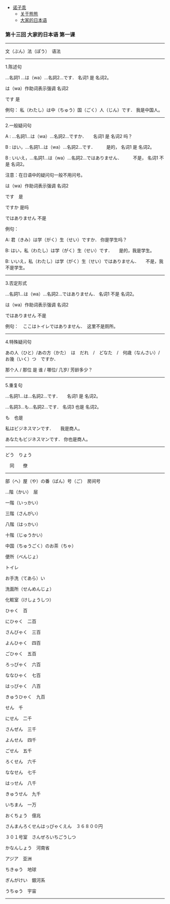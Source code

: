 - [诺子乖](Yi.md)
  - [关于熊熊](bear.md)
  - [大家的日本语](japanese.md)

### 第十三回 大家的日本语 第一课

-----------------------------------------------

文（ぶん）法（ぽう）　语法

----------------------------------------------------------

1.陈述句

...名詞1 ...は（wa）...名詞2...です．   名词1 是 名词2。

は（wa）作助词表示强调 名词2

です 是

例句： 私（わたし）は中（ちゅう）国（ごく）人（じん）です．  我是中国人。

----------------------------------------------------------

2.一般疑问句

A : ...名詞1...は（wa）...名詞2...ですか．　　名词1 是 名词2 吗？

B : はい，...名詞1...は（wa）...名詞2...です．　　　是的， 名词1 是 名词2。

B : いいえ，...名詞1...は（wa）...名詞2...ではありません．　　　不是， 名词1 不是 名词2。

注意：在日语中的疑问句一般不用问号。

は（wa）作助词表示强调 名词2

です　是

ですか 是吗

ではありません 不是

例句：

A: 君（きみ）は学（がく）生（せい）ですか．  你是学生吗？

B: はい，私（わたし）は学（がく）生（せい）です．　　是的，我是学生。

B: いいえ，私（わたし）は学（がく）生（せい）ではありません．　　不是，我不是学生。

----------------------------------------------------------

3.否定形式

...名詞1...は（wa）...名詞2...ではありません．  名词1 不是 名词2。

は（wa）作助词表示强调 名词2

ではありません 不是

例句：　ここはトイレではありません．　这里不是厕所。

----------------------------------------------------------

4.特殊疑问句

あの人（ひと）/あの方（かた）　は　だれ　/　どなた　/　何歳（なんさい）/　お幾（いく）つ　ですか．

那个人 / 那位 是 谁 / 哪位/ 几岁/ 芳龄多少？

---------------------------------------------------------

5.重复句

...名詞1...は...名詞2...です．　　名词1 是 名词2。

...名詞3...も...名詞2...です．    名词3 也是 名词2。

も　也是

私はビジネスマンです．　　我是商人。

あなたもビジネスマンです．   你也是商人。

-----------------------------------------------------------

どう　りょう

　同　　僚
 
----------------------------------

部（へ）屋（や）の番（ばん）号（ご）　房间号

...階（かい）　层

一階（いっかい）

三階（さんがい）

八階（はっかい）

十階（じゅうかい）

中国（ちゅうごく）のお茶（ちゃ）

便所（べんじょ）

トイレ

お手洗（てあら）い

洗面所（せんめんじょ）

化粧室（けしょうしつ）

ひゃく　百

にひゃく　二百

さんびゃく　三百

よんひゃく　四百

ごひゃく　五百

ろっぴゃく　六百

ななひゃく　七百

はっぴゃく　八百

きゅうひゃく　九百

せん　千

にせん　二千

さんぜん　三千

よんせん　四千

ごせん　五千

ろくせん　六千

ななせん　七千

はっせん　八千

きゅうせん　九千

いちまん　一万

おくちょう　億兆

さんまんろくせんはっぴゃくえん　３６８００円

３０１号室　さんぜろいちごうしつ

かなんしょう　河南省

アジア　亚洲

ちきゅう　地球

ぎんがけい　銀河系

うちゅう　宇宙

--------------------------

